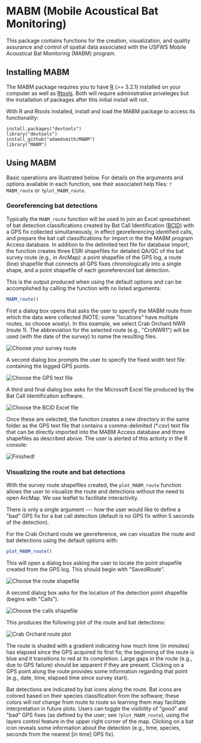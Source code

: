 MABM (Mobile Acoustical Bat Monitoring)
=======================================

This package contains functions for the creation, visualization, and quality assurance and control of spatial data associated with the USFWS Mobile Acoustical Bat Monitoring (MABM) program.

Installing MABM
---------------

The MABM package requires you to have [R](https://www.r-project.org/) (\>= 3.2.1) installed on your computer as well as [Rtools](https://cran.r-project.org/bin/windows/Rtools/). Both will require administrative priveleges but the installation of packages after this initial install will not.

With R and Rtools installed, install and load the MABM package to access its functionality:

    install.packages("devtools")
    library("devtools")
    install_github("adamdsmith/MABM")
    library("MABM")

Using MABM
----------

Basic operations are illustrated below. For details on the arguments and options available in each function, see their associated help files: `?MABM_route` or `?plot_MABM_route`.

### Georeferencing bat detections

Typically the `MABM_route` function will be used to join an Excel spreadsheet of bat detection classifications created by Bat Call Identification ([BCID](http://www.batcallid.com)) with a GPS fix collected simultaneously, in effect georeferencing identified calls, and prepare the bat call classifications for import in the the MABM program Access database. In addition to the delimited text file for database import, the function creates three ESRI shapefiles for detailed QA/QC of the bat survey route (e.g., in ArcMap): a point shapefile of the GPS log, a route (line) shapefile that connects all GPS fixes chronologically into a single shape, and a point shapefile of each georeferenced bat detection.

This is the output produced when using the default options and can be accomplished by calling the function with no listed arguments:

``` r
MABM_route()
```

First a dialog box opens that asks the user to specify the MABM route from which the data were collected (NOTE: some "locations" have multiple routes, so choose wisely). In this example, we select Crab Orchard NWR (route 1). The abbreviation for the selected route (e.g., "CroNWR1") will be used (with the date of the survey) to name the resulting files.

![Choose your survey route](./README-figs/choose_route.png)

A second dialog box prompts the user to specify the fixed width text file containing the logged GPS points.

![Choose the GPS text file](./README-figs/choose_GPS.png)

A third and final dialog box asks for the Microsoft Excel file produced by the Bat Call Identification software.

![Choose the BCID Excel file](./README-figs/choose_BCID.png)

Once these are selected, the function creates a new directory in the same folder as the GPS text file that contains a comma-delimited (\*.csv) text file that can be directly imported into the MABM Access database and three shapefiles as described above. The user is alerted of this activity in the R console:

![Finished!](./README-figs/all_done.png)

### Visualizing the route and bat detections

With the survey route shapefiles created, the `plot_MABM_route` function allows the user to visualize the route and detections without the need to open ArcMap. We use leaflet to facilitate interactivity.

There is only a single argument --- how the user would like to define a "bad" GPS fix for a bat call detection (default is no GPS fix within 5 seconds of the detection).

For the Crab Orchard route we georeference, we can visualize the route and bat detections using the default options with:

``` r
plot_MABM_route()
```

This will open a dialog box asking the user to locate the point shapefile created from the GPS log. This should begin with "SavedRoute".

![Choose the route shapefile](./README-figs/choose_shapefile.png)

A second dialog box asks for the location of the detection point shapefile (begins with "Calls").

![Choose the calls shapefile](./README-figs/choose_calls_shapefile.png)

This produces the following plot of the route and bat detections:

![Crab Orchard route plot](./README-figs/plot_output.png)

The route is shaded with a gradient indicating how much time (in minutes) has elapsed since the GPS acquired its first fix; the beginning of the route is blue and it transitions to red at its completion. Large gaps in the route (e.g., due to GPS failure) should be apparent if they are present. Clicking on a GPS point along the route provides some information regarding that point (e.g., date, time, elapsed time since survey start).

Bat detections are indicated by bat icons along the route. Bat icons are colored based on their species classification from the software; these colors will *not* change from route to route so learning them may facilitate interpretation in future plots. Users can toggle the visibility of "good" and "bad" GPS fixes (as defined by the user; see `?plot_MABM_route`), using the layers control feature in the upper right corner of the map. Clicking on a bat icon reveals some information about the detection (e.g., time, species, seconds from the nearest [in time] GPS fix).
